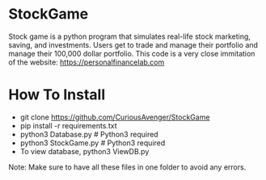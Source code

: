# StockGame
Stock game is a python program that simulates real-life stock marketing, saving, and investments. Users get to trade and manage their portfolio and manage their 100,000 dollar portfolio. This code is a very close immitation of the website: https://personalfinancelab.com

# How To Install
- git clone https://github.com/CuriousAvenger/StockGame
- pip install -r requirements.txt
- python3 Database.py # Python3 required
- python3 StockGame.py # Python3 required
- To view database, python3 ViewDB.py

Note: Make sure to have all these files in one folder to avoid any errors.
